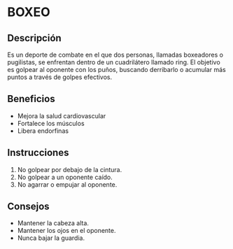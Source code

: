 # BOXEO

## Descripción
Es un deporte de combate en el que dos personas, llamadas boxeadores o pugilistas, se enfrentan dentro de un cuadrilátero llamado ring. El objetivo es golpear al oponente con los puños, buscando derribarlo o acumular más puntos a través de golpes efectivos. 

## Beneficios
- Mejora la salud cardiovascular
- Fortalece los músculos
- Libera endorfinas

## Instrucciones 
1. No golpear por debajo de la cintura.
2. No golpear a un oponente caído.
3. No agarrar o empujar al oponente.

## Consejos 
- Mantener la cabeza alta.
- Mantener los ojos en el oponente.
- Nunca bajar la guardia.

